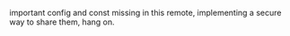 important config and const missing in this remote, implementing a secure way to share them, hang on.
